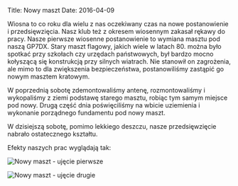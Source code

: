 Title: Nowy maszt
Date: 2016-04-09

Wiosna to co roku dla wielu z nas oczekiwany czas na nowe postanowienie i przedsięwzięcia. Nasz klub też z okresem
wiosennym zakasał rękawy do pracy. Nasze pierwsze wiosenne postanowienie to wymiana masztu pod naszą GP7DX. Stary maszt
flagowy, jakich wiele w latach 80. można było spotkać przy szkołach czy urzędach państwowych, był bardzo mocno
kołyszącą się konstrukcją przy silnych wiatrach. Nie stanowił on zagrożenia, ale mimo to dla zwiększenia bezpieczeństwa,
postanowiliśmy zastąpić go nowym masztem kratowym.

W poprzednią sobotę zdemontowaliśmy antenę, rozmontowaliśmy i wykopaliśmy z ziemi podstawę starego masztu, robiąc tym
samym miejsce pod nowy. Drugą część dnia poświęciliśmy na wbicie uziemienia i wykonanie porządnego fundamentu pod nowy
maszt.

W dzisiejszą sobotę, pomimo lekkiego deszczu, nasze przedsięwzięcie nabrało ostatecznego kształtu.

Efekty naszych prac wyglądają tak:

![Nowy maszt - ujęcie pierwsze]({attach}/posts/2016-04-09/1.jpg)

![Nowy maszt - ujęcie drugie]({attach}/posts/2016-04-09/2.jpg)
